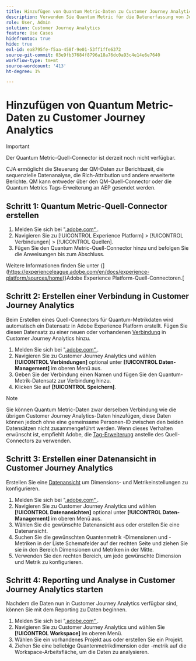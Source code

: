```yaml
---
title: Hinzufügen von Quantum Metric-Daten zu Customer Journey Analytics
description: Verwenden Sie Quantum Metric für die Datenerfassung von Journey und Verhaltensweisen der Benutzer und nutzen Sie dann CJA aus diesen erfassten Daten, um umfassendere Einblicke zu gewinnen.
role: User, Admin
solution: Customer Journey Analytics
feature: Use Cases
hidefromtoc: true
hide: true
exl-id: ea8795fe-f5aa-458f-9e01-53ff1ffe6372
source-git-commit: 03e9fb37684f8796a18a76dc0a93c4e14e6e7640
workflow-type: tm+mt
source-wordcount: '413'
ht-degree: 1%

---
```


# Hinzufügen von Quantum Metric-Daten zu Customer Journey Analytics

>[!IMPORTANT]
>
>Der Quantum Metric-Quell-Connector ist derzeit noch nicht verfügbar.

CJA ermöglicht die Steuerung der QM-Daten zur Berichtszeit, die sequenzielle Datenanalyse, die Rich-Attribution und andere erweiterte Berichte.  QM kann entweder über den QM-Quell-Connector oder die Quantum Metrics Tags-Erweiterung an AEP gesendet werden.

## Schritt 1: Quantum Metric-Quell-Connector erstellen

1. Melden Sie sich bei &quot;[.adobe.com“ ](https://experience.adobe.com).
1. Navigieren Sie zu [!UICONTROL Experience Platform] > [!UICONTROL Verbindungen] > [!UICONTROL Quellen].
1. Fügen Sie den Quantum Metric-Quell-Connector hinzu und befolgen Sie die Anweisungen bis zum Abschluss.

Weitere Informationen finden Sie unter {](https://experienceleague.adobe.com/en/docs/experience-platform/sources/home)}Adobe Experience Platform-Quell-Connectoren.[

## Schritt 2: Erstellen einer Verbindung in Customer Journey Analytics

Beim Erstellen eines Quell-Connectors für Quantum-Metrikdaten wird automatisch ein Datensatz in Adobe Experience Platform erstellt. Fügen Sie diesen Datensatz zu einer neuen oder vorhandenen [Verbindung](/help/connections/overview.md) in Customer Journey Analytics hinzu.

1. Melden Sie sich bei &quot;[.adobe.com“ ](https://experience.adobe.com).
1. Navigieren Sie zu Customer Journey Analytics und wählen **[!UICONTROL Verbindungen]** optional unter **[!UICONTROL Daten-Management]** im oberen Menü aus.
1. Geben Sie der Verbindung einen Namen und fügen Sie den Quantum-Metrik-Datensatz zur Verbindung hinzu.
1. Klicken Sie auf **[!UICONTROL Speichern]**.

>[!NOTE]
>Sie können Quantum Metric-Daten zwar derselben Verbindung wie die übrigen Customer Journey Analytics-Daten hinzufügen, diese Daten können jedoch ohne eine gemeinsame Personen-ID zwischen den beiden Datensätzen nicht zusammengeführt werden. Wenn dieses Verhalten erwünscht ist, empfiehlt Adobe, die [Tag-Erweiterung](https://experienceleague.adobe.com/en/docs/experience-platform/destinations/catalog/analytics/quantum-metric) anstelle des Quell-Connectors zu verwenden.

## Schritt 3: Erstellen einer Datenansicht in Customer Journey Analytics

Erstellen Sie eine [Datenansicht](/help/data-views/data-views.md) um Dimensions- und Metrikeinstellungen zu konfigurieren.

1. Melden Sie sich bei &quot;[.adobe.com“ ](https://experience.adobe.com).
1. Navigieren Sie zu Customer Journey Analytics und wählen **[!UICONTROL Datenansichten]** optional unter **[!UICONTROL Daten-Management]** im oberen Menü aus.
1. Wählen Sie die gewünschte Datenansicht aus oder erstellen Sie eine Datenansicht.
1. Suchen Sie die gewünschten Quantenmetrik -Dimensionen und -Metriken in der Liste Schemafelder auf der rechten Seite und ziehen Sie sie in den Bereich Dimensionen und Metriken in der Mitte.
1. Verwenden Sie den rechten Bereich, um jede gewünschte Dimension und Metrik zu konfigurieren.

## Schritt 4: Reporting und Analyse in Customer Journey Analytics starten

Nachdem die Daten nun in Customer Journey Analytics verfügbar sind, können Sie mit dem Reporting zu Daten beginnen.

1. Melden Sie sich bei &quot;[.adobe.com“ ](https://experience.adobe.com).
1. Navigieren Sie zu Customer Journey Analytics und wählen Sie **[!UICONTROL Workspace]** im oberen Menü.
1. Wählen Sie ein vorhandenes Projekt aus oder erstellen Sie ein Projekt.
1. Ziehen Sie eine beliebige Quantenmetrikdimension oder -metrik auf die Workspace-Arbeitsfläche, um die Daten zu analysieren.
